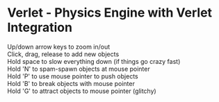 # Verlet - Physics Engine with Verlet Integration  
Up/down arrow keys to zoom in/out  
Click, drag, release to add new objects  
Hold space to slow everything down (if things go crazy fast)  
Hold 'N' to spam-spawn objects at mouse pointer  
Hold 'P' to use mouse pointer to push objects  
Hold 'B' to break objects with mouse pointer  
Hold 'G' to attract objects to mouse pointer (glitchy)
